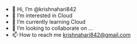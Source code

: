 - 👋 Hi, I’m @krishnahari842
- 👀 I’m interested in Cloud
- 🌱 I’m currently learning Cloud
- 💞️ I’m looking to collaborate on ...
- 📫 How to reach me krishnahari842@gmail.com

<!---
krishnahari842/krishnahari842 is a ✨ special ✨ repository because its `README.md` (this file) appears on your GitHub profile.
You can click the Preview link to take a look at your changes.
--->
